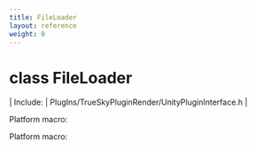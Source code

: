 ```yaml
---
title: FileLoader
layout: reference
weight: 0
---
```

class FileLoader
===

| Include: | PlugIns/TrueSkyPluginRender/UnityPluginInterface.h |

Platform macro:




Platform macro:


